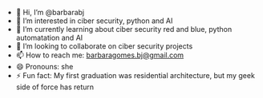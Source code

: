 - 👋 Hi, I’m @barbarabj
- 👀 I’m interested in ciber security, python and AI 
- 🌱 I’m currently learning about ciber security red and blue, python automatation and AI 
- 💞️ I’m looking to collaborate on ciber security projects 
- 📫 How to reach me: barbaragomes.bj@gmail.com
- 😄 Pronouns: she
- ⚡ Fun fact: My first graduation was residential architecture, but my geek side of force has return

<!---
barbarabj/barbarabj is a ✨ special ✨ repository because its `README.md` (this file) appears on your GitHub profile.
You can click the Preview link to take a look at your changes.
--->
